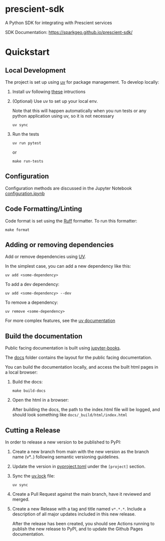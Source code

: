 # prescient-sdk

A Python SDK for integrating with Prescient services

SDK Documentation: https://sparkgeo.github.io/prescient-sdk/


# Quickstart

## Local Development

The project is set up using [uv](https://docs.astral.sh/uv/) for package management. To develop locally:

1. Install uv following [these](https://docs.astral.sh/uv/getting-started/installation/) intructions

1. (Optional) Use uv to set up your local env. 

    Note that this will happen automatically when you run tests or any python application using uv, so it is not necessary

    ```
    uv sync
    ```

1. Run the tests

    ```
    uv run pytest
    ```

    or 

    ```
    make run-tests
    ```

## Configuration

Configuration methods are discussed in the Jupyter Notebook [configuration.ipynb](./docs/examples/configuration.ipynb)

## Code Formatting/Linting

Code format is set using the [Ruff](https://docs.astral.sh/ruff/) formatter. To run this formatter:

```
make format
```

## Adding or removing dependencies

Add or remove dependencies using [UV](https://docs.astral.sh/uv/concepts/dependencies/).

In the simplest case, you can add a new dependency like this:

```
uv add <some-dependency>
```

To add a dev dependency:

```
uv add <some-dependency> --dev
```

To remove a dependency:

```
uv remove <some-dependency>
```

For more complex features, see the [uv documentation](https://docs.astral.sh/uv/)

## Build the documentation

Public facing documentation is built using [jupyter-books](https://jupyterbook.org/en/stable/intro.html).

The [docs](./docs) folder contains the layout for the public facing documentation.

You can build the documentation locally, and access the built html pages in a local browser:

1. Build the docs:

    ```
    make build-docs
    ```

1. Open the html in a browser:

    After building the docs, the path to the index.html file will be logged, and should look something like `docs/_build/html/index.html`


## Cutting a Release

In order to release a new version to be published to PyPI:

1. Create a new branch from main with the new version as the branch name (v*.*.*) following semantic versioning guidelines.

1. Update the version in [pyproject.toml](./pyproject.toml) under the `[project]` section.

1. Sync the [uv.lock](./uv.lock) file:

    ```
    uv sync
    ```

1. Create a Pull Request against the main branch, have it reviewed and merged.

1. Create a new Release with a tag and title named `v*.*.*`. Include a description of all major updates included in this new release.

    After the release has been created, you should see Actions running to publish the new release to PyPI, and to update the Github Pages documentation.